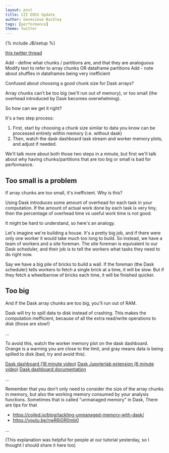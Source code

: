 ```yaml
---
layout: post
title: CZI EOSS Update
author: Genevieve Buckley
tags: [performance]
theme: twitter
---
```

{% include JB/setup %}



[this twitter thread](https://twitter.com/DataNerdery/status/1424953376043790341)

Add - define what chunks / partitions are, and that they are analoguous
Modify text to refer to array chunks OR dataframe partitions
Add - note about shuffles in dataframes being very inefficient

Confused about choosing a good chunk size for Dask arrays?

Array chunks can't be too big (we'll run out of memory), or too small (the overhead introduced by Dask becomes overwhelming).

So how can  we get it right?

It's a two step process:

1. First, start by choosing a chunk size similar to data you know can be processed entirely within memory (i.e. without dask)
2. Then, watch the dask dashboard task stream and worker memory plots, and adjust if needed.

We'll talk more about both those two steps in a minute, but first we'll talk about why having chunks/partitions that are too big or small is bad for performance.

## Too small is a problem

If array chunks are too small, it's inefficient. Why is this?

Using Dask introduces some amount of overhead for each task in your computation.
If the amount of actual work done by each task is very tiny, then the percentage of overhead time vs useful work time is not good.

It might be hard to understand, so here's an analogy.

Let's imagine we're building a house. It's a pretty big job, and if there were only one worker it would take much too long to build.
So instead, we have a team of workers and a site foreman. The site foreman is equivalent to our Dask scheduler, and their job is to tell the workers what tasks they need to do right now.


Say we have a big pile of bricks to build a wall. If the foreman (the Dask scheduler) tells workers to fetch a single brick at a time, it will be slow. But if they fetch a wheelbarrow of bricks each time, it will be finished quicker.

## Too big

And if the Dask array chunks are too big, you'll run out of RAM.

Dask will try to spill data to disk instead of crashing. This makes the computation inefficient, because of all the extra read/write operations to disk (those are slow!)

...


To avoid this, watch the worker memory plot on the dask dashboard. Orange is a warning you are close to the limit, and gray means data is being spilled to disk (bad, try and avoid this).

[Dask dashboard (18 minute video)](https://www.youtube.com/watch?v=N_GqzcuGLCY)
[Dask Jupyterlab extension (6 minute video)](https://www.youtube.com/watch?v=EX_voquHdk0)
[Dask dashboard documentation](http://distributed.dask.org/en/latest/diagnosing-performance.html)

...


Remember that you don't only need to consider the size of the array chunks in memory, but also the working memory consumed by your analysis functions. Sometimes that is called "unmanaged memory" in Dask,  There are tips for that

* https://coiled.io/blog/tackling-unmanaged-memory-with-dask/
* https://youtu.be/nwR6iGR0mb0

...

(This explanation was helpful for people at our tutorial yesterday, so I thought I should share it here too)

